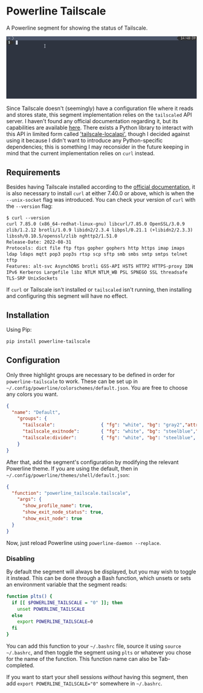 # Powerline Tailscale

A Powerline segment for showing the status of Tailscale.

![Powerline Tailscale - animated GIF demo](examples/demo.gif)

Since Tailscale doesn't (seemingly) have a configuration file where it reads and stores state, this segment implementation relies on the `tailscaled` API server. I haven't found any official documentation regarding it, but its capabilities are available [here](https://github.com/tailscale/tailscale/blob/c08cf2a9c6209e4fdef896921af66bbe737b8a24/ipn/localapi/localapi.go). There exists a Python library to interact with this API in limited form called ['tailscale-localapi'](https://github.com/apognu/tailscale-localapi), though I decided against using it because I didn't want to introduce any Python-specific dependencies; this is something I may reconsider in the future keeping in mind that the current implementation relies on `curl` instead.

## Requirements

Besides having Tailscale installed according to the [official documentation](https://tailscale.com/kb/installation/), it is also necessary to install `curl` at either 7.40.0 or above, which is when the `--unix-socket` flag was introduced. You can check your version of `curl` with the `--version` flag:

```console
$ curl --version
curl 7.85.0 (x86_64-redhat-linux-gnu) libcurl/7.85.0 OpenSSL/3.0.9 zlib/1.2.12 brotli/1.0.9 libidn2/2.3.4 libpsl/0.21.1 (+libidn2/2.3.3) libssh/0.10.5/openssl/zlib nghttp2/1.51.0
Release-Date: 2022-08-31
Protocols: dict file ftp ftps gopher gophers http https imap imaps ldap ldaps mqtt pop3 pop3s rtsp scp sftp smb smbs smtp smtps telnet tftp 
Features: alt-svc AsynchDNS brotli GSS-API HSTS HTTP2 HTTPS-proxy IDN IPv6 Kerberos Largefile libz NTLM NTLM_WB PSL SPNEGO SSL threadsafe TLS-SRP UnixSockets
```

If `curl` or Tailscale isn't installed or `tailscaled` isn't running, then installing and configuring this segment will have no effect.

## Installation

Using Pip:

```bash
pip install powerline-tailscale
```

## Configuration

Only three highlight groups are necessary to be defined in order for `powerline-tailscale` to work. These can be set up in `~/.config/powerline/colorschemes/default.json`. You are free to choose any colors you want.

```json
{
  "name": "Default",
    "groups": {
      "tailscale":                 { "fg": "white", "bg": "gray2","attrs": [] },
      "tailscale_exitnode":        { "fg": "white", "bg": "steelblue","attrs": [] },
      "tailscale:divider":         { "fg": "white", "bg": "steelblue", "attrs": [] }
    }
}
```

After that, add the segment's configuration by modifying the relevant Powerline theme. If you are using the default, then in `~/.config/powerline/themes/shell/default.json`:

```json
{
  "function": "powerline_tailscale.tailscale",
    "args": {
      "show_profile_name": true,
      "show_exit_node_status": true,
      "show_exit_node": true
  }
}
```

Now, just reload Powerline using `powerline-daemon --replace`.

### Disabling

By default the segment will always be displayed, but you may wish to toggle it instead. This can be done through a Bash function, which unsets or sets an environment variable that the segment reads:

```bash
function plts() {
  if [[ $POWERLINE_TAILSCALE = "0" ]]; then
    unset POWERLINE_TAILSCALE
  else
    export POWERLINE_TAILSCALE=0
  fi
}
```

You can add this function to your `~/.bashrc` file, source it using `source ~/.bashrc`, and then toggle the segment using `plts` or whatever you chose for the name of the function. This function name can also be Tab-completed.

If you want to start your shell sessions _without_ having this segment, then add `export POWERLINE_TAILSCALE="0"` somewhere in `~/.bashrc`.
